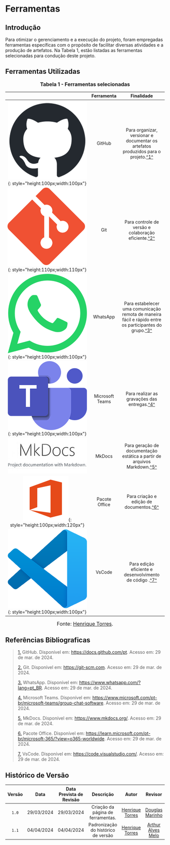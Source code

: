 # Ferramentas

## Introdução

Para otimizar o gerenciamento e a execução do projeto, foram empregadas ferramentas específicas com o propósito de facilitar diversas atividades e a produção de artefatos. Na Tabela 1, estão listadas as ferramentas selecionadas para condução deste projeto.

## Ferramentas Utilizadas

<font size="3"><p style="text-align: center"><b>Tabela 1 - Ferramentas selecionadas</b></p></font>

|                                                                                                                           |        Ferramenta         |                               Finalidade                               |
| :-----------------------------------------------------------------------------------------------------------------------: | :-----------------------: | :--------------------------------------------------------------------: |
|                  ![Logo do GitHub](../assets/github.png){: style="height:100px;width:100px"}                  |          GitHub           | Para organizar, versionar e documentar os artefatos produzidos para o projeto.<a id="anchor_1" href="#FRM1">^1^</a> |
|                  ![Logo do Git](../assets/git.png){: style="height:110px;width:110px"}                  |          Git           | Para controle de versão e colaboração eficiente.<a id="anchor_2" href="#FRM1">^2^</a> |
|                  ![Logo do Whatsapp](../assets/whatsapp.png){: style="height:100px;width:100px"}                  |          WhatsApp           | Para estabelecer uma comunicação remota de maneira fácil e rápido entre os participantes do grupo.<a id="anchor_3" href="#FRM1">^3^</a> |
|                  ![Logo do Teams](../assets/teams.png){: style="height:100px;width:100px"}                  |          Microsoft Teams           | Para realizar as gravações das entregas.<a id="anchor_4" href="#FRM1">^4^</a> |
|                  ![Logo do MkDocs](../assets/mkdocs.png)                  |          MkDocs           | Para geração de documentação estática a partir de arquivos Markdown.<a id="anchor_5" href="#FRM1">^5^</a> |
|                  ![Logo do Pacote Office](../assets/office.png){: style="height:100px;width:120px"}                 |           Pacote Office           | Para criação e edição de documentos.<a id="anchor_6" href="#FRM1">^6^</a> |
|                  ![Logo do VsCode](../assets/vscode.png){: style="height:100px;width:100px"}                  |           VsCode           | Para edição eficiente e desenvolvimento de código .<a id="anchor_7" href="#FRM1">^7^</a> |

<font size="3"><p style="text-align: center">Fonte: [Henrique Torres](https://github.com/henriqtorresl).</p></font>

## Referências Bibliograficas
> <a id="FRM1" href="#anchor_1">1.</a> GitHub. Disponível em: <https://docs.github.com/pt>. Acesso em: 29 de mar. de 2024.
>
> <a id="FRM2" href="#anchor_2">2.</a> Git. Disponível em: <https://git-scm.com>. Acesso em: 29 de mar. de 2024.
>
> <a id="FRM2" href="#anchor_3">3.</a> WhatsApp. Disponível em: <https://www.whatsapp.com/?lang=pt_BR>. Acesso em: 29 de mar. de 2024.
>
> <a id="FRM2" href="#anchor_4">4.</a> Microsoft Teams. Disponível em: <https://www.microsoft.com/pt-br/microsoft-teams/group-chat-software>. Acesso em: 29 de mar. de 2024.
>
> <a id="FRM2" href="#anchor_5">5.</a> MkDocs. Disponível em: <https://www.mkdocs.org/>. Acesso em: 29 de mar. de 2024.
>
> <a id="FRM2" href="#anchor_6">6.</a> Pacote Office. Disponível em: <https://learn.microsoft.com/pt-br/microsoft-365/?view=o365-worldwide>. Acesso em: 29 de mar. de 2024.
>
> <a id="FRM2" href="#anchor_7">7.</a> VsCode. Disponível em: <https://code.visualstudio.com/>. Acesso em: 29 de mar. de 2024.

## <a>Histórico de Versão</a>
|Versão|Data|Data Prevista de Revisão|Descrição|Autor|Revisor|
| :------: | :----------: |:-----------: | :-----------: | :---------: |:---------: |
|`1.0`| 29/03/2024 | 29/03/2024 | Criação da página de ferramentas. | [Henrique Torres](https://github.com/henriqtorresl) | [Douglas Marinho](https://github.com/M4RINH0) |
|`1.1`| 04/04/2024 | 04/04/2024 | Padronização do histórico de versão | [Henrique Torres](https://github.com/henriqtorresl) | [Arthur Alves Melo](https://github.com/Arthrok) |
